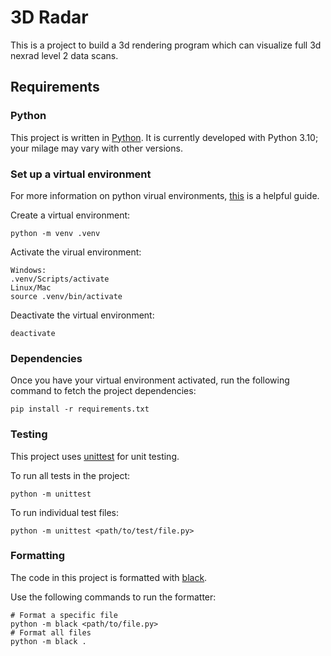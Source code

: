 # 3D Radar

This is a project to build a 3d rendering program which can visualize full 3d nexrad level 2 data scans.

## Requirements

### Python

This project is written in [Python](https://www.python.org/). It is currently developed with Python 3.10; your milage may vary with other versions.

### Set up a virtual environment

For more information on python virual environments, [this](https://realpython.com/python-virtual-environments-a-primer/) is a helpful guide.

Create a virtual environment:
```
python -m venv .venv
```
Activate the virual environment:
```
Windows:
.venv/Scripts/activate
Linux/Mac
source .venv/bin/activate
```
Deactivate the virtual environment:
```
deactivate
```
### Dependencies

Once you have your virtual environment activated, run the following command to fetch the project dependencies:
```
pip install -r requirements.txt
```

### Testing

This project uses [unittest](https://docs.python.org/3/library/unittest.html) for unit testing.

To run all tests in the project:
```
python -m unittest
```

To run individual test files:
```
python -m unittest <path/to/test/file.py>
```

### Formatting

The code in this project is formatted with [black](https://pypi.org/project/black/#description).

Use the following commands to run the formatter:
```
# Format a specific file
python -m black <path/to/file.py>
# Format all files
python -m black .
```
